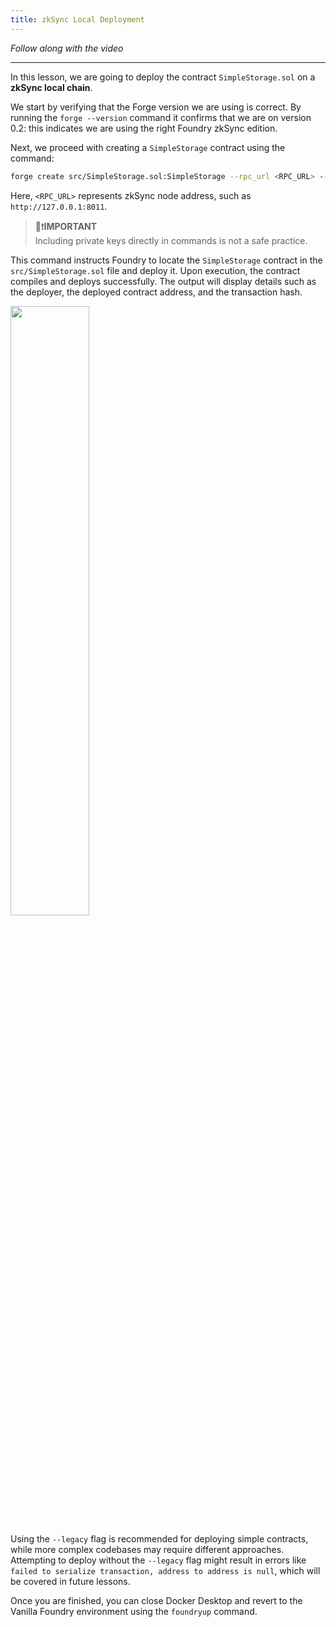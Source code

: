 ```yaml
---
title: zkSync Local Deployment
---
```


_Follow along with the video_

---

In this lesson, we are going to deploy the contract `SimpleStorage.sol` on a **zkSync local chain**.

We start by verifying that the Forge version we are using is correct. By running the `forge --version` command it confirms that we are on version 0.2: this indicates we are using the right Foundry zkSync edition.

Next, we proceed with creating a `SimpleStorage` contract using the command:

```bash
forge create src/SimpleStorage.sol:SimpleStorage --rpc_url <RPC_URL> --private_key <PRIVATE_KEY> --legacy --zksync
```

Here, `<RPC_URL>` represents zkSync node address, such as `http://127.0.0.1:8011`.

> 👀❗**IMPORTANT** <br>
> Including private keys directly in commands is not a safe practice.

This command instructs Foundry to locate the `SimpleStorage` contract in the `src/SimpleStorage.sol` file and deploy it. Upon execution, the contract compiles and deploys successfully. The output will display details such as the deployer, the deployed contract address, and the transaction hash.

<img src="/foundry-simply-storage/27-zksync-local-deploy/deployment-successful.png" width="50%" height="auto">

Using the `--legacy` flag is recommended for deploying simple contracts, while more complex codebases may require different approaches. Attempting to deploy without the `--legacy` flag might result in errors like `failed to serialize transaction, address to address is null`, which will be covered in future lessons.

Once you are finished, you can close Docker Desktop and revert to the Vanilla Foundry environment using the `foundryup` command.
